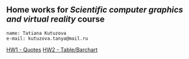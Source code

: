 ## Home works for *Scientific computer graphics and virtual reality* course
```
name: Tatiana Kutuzova
e-mail: kutuzova.tanya@mail.ru
```
[HW1 - Quotes](https://tatiasha.github.io/hw1/hw1)
[HW2 - Table/Barchart](https://tatiasha.github.io/hw2/src/)
